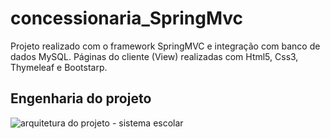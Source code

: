 # concessionaria_SpringMvc
Projeto realizado com o framework SpringMVC e integração com banco de dados MySQL. Páginas do cliente (View) realizadas com Html5, Css3, Thymeleaf e Bootstarp.


<h2> Engenharia do projeto </h2>

![arquitetura do projeto - sistema escolar](https://user-images.githubusercontent.com/52415453/104818915-327dfe80-5809-11eb-816e-78bddadc867c.png)

